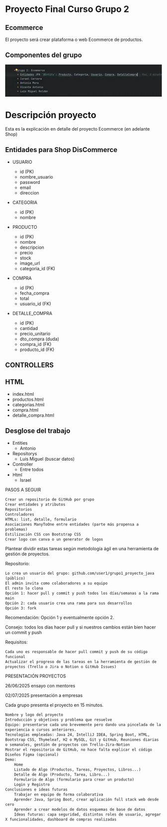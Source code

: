 # Proyecto Final Curso Grupo 2

## Ecommerce

El proyecto será crear plataforma o web Ecommerce de productos.

## Componentes del grupo

![img.png](src/main/resources/images/img.png)

# Descripción proyecto

Esta es la explicación en detalle del proyecto Ecommerce (en adelante Shop)

## Entidades para Shop DisCommerce

* USUARIO
  * id (PK)
  * nombre_usuario
  * password
  * email
  * direccion

* CATEGORIA
  * id (PK)
  * nombre

* PRODUCTO
  * id (PK)
  * nombre
  * descripcion
  * precio
  * stock
  * image_url
  * categoria_id (FK)

* COMPRA
  * id (PK)
  * fecha_compra
  * total
  * usuario_id (FK)

* DETALLE_COMPRA
  * id (PK)
  * cantidad
  * precio_unitario
  * dto_compra (duda)
  * compra_id (FK)
  * producto_id (FK)

## CONTROLLERS



## HTML

* index.html
* productos.html
* categorias.html
* compra.html
* detalle_compra.html

## Desglose del trabajo

* Entities
    * Antonio
* Repositorys
    * Luis Miguel (buscar datos)
* Controller
    * Entre todos
* Html
    * Israel



PASOS A SEGUIR

    Crear un repositorio de GitHub por grupo
    Crear entidades y atributos
    Repositorios
    Controladores
    HTMLs: list, detalle, formulario
    Asociaciones ManyToOne entre entidades (parte más propensa a problemas)
    Estilización CSS con Bootstrap CSS
    Crear logo con canva o un generator de logos

Plantear dividir estas tareas según metodología ágil en una herramienta de gestión de proyectos.

Repositorio:

    Lo crea un usuario del grupo: github.com/user1/grupo1_proyecto_java (público)
    El admin invita como colaboradores a su equipo
    El resto lo clona
    Opción 1: hacer pull y commit y push todos los días/semanas a la rama main
    Opción 2: cada usuario crea una rama para sus desarrollos
    Opción 3: fork

Recomendación: Opción 1 y eventualmente opción 2.

Consejo: todos los días hacer pull y si nuestros cambios están bien hacer un commit y push

Requisitos:

    Cada uno es responsable de hacer pull commit y push de su código funcional
    Actualizar el progreso de las tareas en la herramienta de gestión de proyectos (Trello o Jira o Notion o GitHub Issues)

PRESENTACIÓN PROYECTOS

26/06/2025 ensayo con mentores

02/07/2025 presentación a empresas

Cada grupo presenta el proyecto en 15 minutos.

    Nombre y logo del proyecto
    Introducción y objetivos y problema que resuelve
    Equipo: presentarse cada uno brevemente pero dando una pincelada de la experiencia o cursos anteriores.
    Tecnologías empleadas: Java 24, IntelliJ IDEA, Spring Boot, HTML, Bootstrap CSS, Thymeleaf, H2 o MySQL, Git y GitHub, Reuniones diarias o semanales, gestión de proyectos con Trello-Jira-Notion
    Mostrar el repositorio de GitHub, no hace falta explicar el código
    Diseños Figma (opcional)
    Demo:
        Home
        Listado de Algo (Productos, Tareas, Proyectos, Libros...)
        Detalle de Algo (Producto, Tarea, Libro...)
        Formulario de Algo (formulario para crear un producto)
        Login y Registro
    Conclusiones e ideas futuras
        Trabajar en equipo de forma colaborativa
        Aprender Java, Spring Boot, crear aplicación full stack web desde cero
        Aprender a crear modelos de datos esquemas de base de datos
        Ideas futuras: capa seguridad, distintos roles de usuario, agregar X funcionalidades, dashboard de compras realizadas
